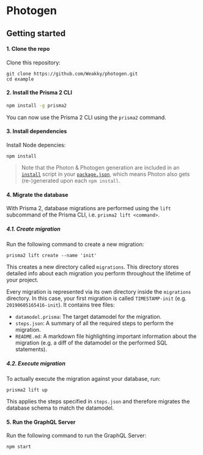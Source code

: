 # Photogen

## Getting started

#### 1. Clone the repo

Clone this repository:

```
git clone https://github.com/Weakky/photogen.git
cd example
```

#### 2. Install the Prisma 2 CLI

```bash
npm install -g prisma2
```

You can now use the Prisma 2 CLI using the `prisma2` command.

#### 3. Install dependencies

Install Node depencies:

```
npm install
```

> Note that the Photon & Photogen generation are included in an [`install`](./example/package.json#L6) script in your [`package.json`](./example/package.json), which means Photon also gets (re-)generated upon each `npm install`.

#### 4. Migrate the database

With Prisma 2, database migrations are performed using the `lift` subcommand of the Prisma CLI, i.e. `prisma2 lift <command>`.

##### 4.1. Create migration

Run the following command to create a new migration:

```
prisma2 lift create --name 'init'
```

This creates a new directory called `migrations`. This directory stores detailed info about each migration you perform throughout the lifetime of your project.

Every migration is represented via its own directory inside the `migrations` directory. In this case, your first migration is called `TIMESTAMP-init` (e.g. `20190605165416-init`). It contains tree files:

- `datamodel.prisma`: The target datamodel for the migration.
- `steps.json`: A summary of all the required steps to perform the migration.
- `README.md`: A markdown file highlighting important information about the migration (e.g. a diff of the datamodel or the performed SQL statements).

##### 4.2. Execute migration

To actually execute the migration against your database, run:

```
prisma2 lift up
```

This applies the steps specified in `steps.json` and therefore migrates the database schema to match the datamodel.

#### 5. Run the GraphQL Server

Run the following command to run the GraphQL Server:

```
npm start
```
